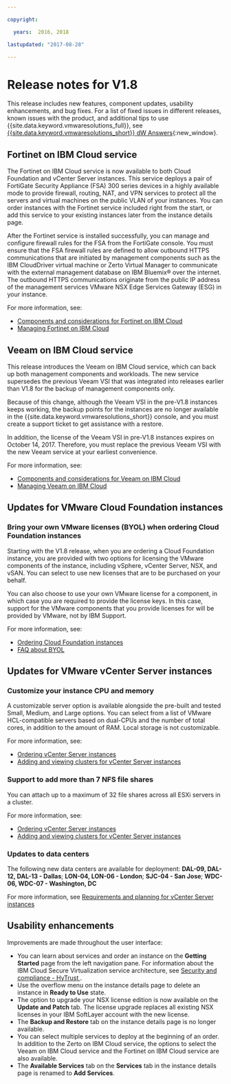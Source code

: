 ```yaml
---

copyright:

  years:  2016, 2018

lastupdated: "2017-08-28"

---
```


# Release notes for V1.8

This release includes new features, component updates, usability enhancements, and bug fixes. For a list of fixed issues in different releases, known issues with the product, and additional tips to use {{site.data.keyword.vmwaresolutions_full}}, see [{{site.data.keyword.vmwaresolutions_short}} dW Answers](https://developer.ibm.com/answers/topics/cloudvmw/){:new_window}.

## Fortinet on IBM Cloud service

The Fortinet on IBM Cloud service is now available to both Cloud Foundation and vCenter Server instances. This service deploys a pair of FortiGate Security Appliance (FSA) 300 series devices in a highly available mode to provide firewall, routing, NAT, and VPN services to protect all the servers and virtual machines on the public VLAN of your instances. You can order instances with the Fortinet service included right from the start, or add this service to your existing instances later from the instance details page.

After the Fortinet service is installed successfully, you can manage and configure firewall rules for the FSA from the FortiGate console. You must ensure that the FSA firewall rules are defined to allow outbound HTTPS communications that are initiated by management components such as the IBM CloudDriver virtual machine or Zerto Virtual Manager to communicate with the external management database on IBM Bluemix® over the internet. The outbound HTTPS communications originate from the public IP address of the management services VMware NSX Edge Services Gateway (ESG) in your instance.

For more information, see:
* [Components and considerations for Fortinet on IBM Cloud](../services/fsa_considerations.html)
* [Managing Fortinet on IBM Cloud](../services/managingfsa.html)

## Veeam on IBM Cloud service

This release introduces the Veeam on IBM Cloud service, which can back up both management components and workloads. The new service supersedes the previous Veeam VSI that was integrated into releases earlier than V1.8 for the backup of management components only.

Because of this change, although the Veeam VSI in the pre-V1.8 instances keeps working, the backup points for the instances are no longer available in the {{site.data.keyword.vmwaresolutions_short}} console, and you must create a support ticket to get assistance with a restore.

In addition, the license of the Veeam VSI in pre-V1.8 instances expires on October 14, 2017. Therefore, you must replace the previous Veeam VSI with the new Veeam service at your earliest convenience.

For more information, see:
* [Components and considerations for Veeam on IBM Cloud](../services/veeam_considerations.html)
* [Managing Veeam on IBM Cloud](../services/managingveeam.html)

## Updates for VMware Cloud Foundation instances

### Bring your own VMware licenses (BYOL) when ordering Cloud Foundation instances

Starting with the V1.8 release, when you are ordering a Cloud Foundation instance, you are provided with two options for licensing the VMware components of the instance, including vSphere, vCenter Server, NSX, and vSAN. You can select to use new licenses that are to be purchased on your behalf.

You can also choose to use your own VMware license for a component, in which case you are required to provide the license keys. In this case, support for the VMware components that you provide licenses for will be provided by VMware, not by IBM Support.

For more information, see:
* [Ordering Cloud Foundation instances](../sddc/sd_orderinginstance.html)
* [FAQ about BYOL](faq_byol.html)

## Updates for VMware vCenter Server instances

### Customize your instance CPU and memory

A customizable server option is available alongside the pre-built and tested Small, Medium, and Large options. You can select from a list of VMware HCL-compatible servers based on dual-CPUs and the number of total cores, in addition to the amount of RAM. Local storage is not customizable.

For more information, see:
* [Ordering vCenter Server instances](../vcenter/vc_orderinginstance.html)
* [Adding and viewing clusters for vCenter Server instances](../vcenter/vc_addingviewingclusters.html)

### Support to add more than 7 NFS file shares

 You can attach up to a maximum of 32 file shares across all ESXi servers in a cluster.

 For more information, see:
* [Ordering vCenter Server instances](../vcenter/vc_orderinginstance.html)
* [Adding and viewing clusters for vCenter Server instances](../vcenter/vc_addingviewingclusters.html)

### Updates to data centers

The following new data centers are available for deployment: **DAL-09, DAL-12, DAL-13 - Dallas**; **LON-04, LON-06 - London**; **SJC-04 - San Jose**; **WDC-06, WDC-07 - Washington, DC**

For more information, see [Requirements and planning for vCenter Server instances](../vcenter/vc_planning.html)

## Usability enhancements

Improvements are made throughout the user interface:
* You can learn about services and order an instance on the **Getting Started** page from the left navigation pane. For information about the IBM Cloud Secure Virtualization service architecture, see [Security and compliance - HyTrust ](https://www.ibm.com/devops/method/content/architecture/virtCloudFoundationPlatform/hytrust).
* Use the overflow menu on the instance details page to delete an instance in **Ready to Use** state.
* The option to upgrade your NSX license edition is now available on the **Update and Patch** tab. The license upgrade replaces all existing NSX licenses in your IBM SoftLayer account with the new license.
* The **Backup and Restore** tab on the instance details page is no longer available.
* You can select multiple services to deploy at the beginning of an order. In addition to the Zerto on IBM Cloud service, the options to select the Veeam on IBM Cloud service and the Fortinet on IBM Cloud service are also available.
* The **Available Services** tab on the **Services** tab in the instance details page is renamed to **Add Services**.
